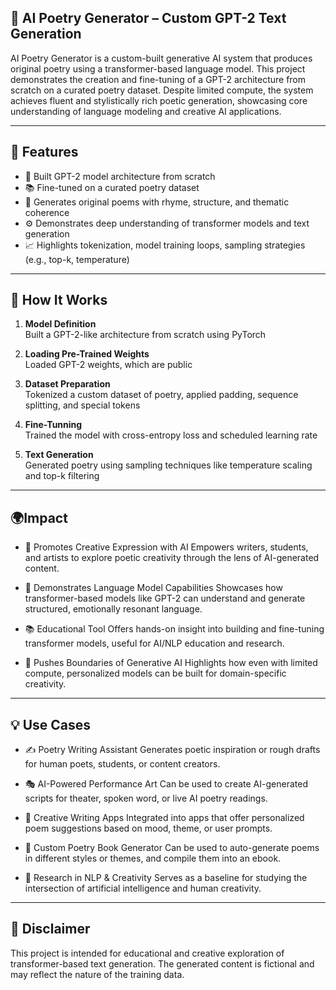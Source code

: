 ## 📝 AI Poetry Generator – Custom GPT-2 Text Generation

AI Poetry Generator is a custom-built generative AI system that produces original poetry using a transformer-based language model. This project demonstrates the creation and fine-tuning of a GPT-2 architecture from scratch on a curated poetry dataset. Despite limited compute, the system achieves fluent and stylistically rich poetic generation, showcasing core understanding of language modeling and creative AI applications.

---

## 🌟 Features

- 🧠 Built GPT-2 model architecture from scratch
- 📚 Fine-tuned on a curated poetry dataset
- 🎨 Generates original poems with rhyme, structure, and thematic coherence
- ⚙️ Demonstrates deep understanding of transformer models and text generation
- 📈 Highlights tokenization, model training loops, sampling strategies (e.g., top-k, temperature)

---

## 🚀 How It Works

1. **Model Definition**  
   Built a GPT-2-like architecture from scratch using PyTorch

2. **Loading Pre-Trained Weights**   
   Loaded GPT-2 weights, which are public
   
3. **Dataset Preparation**  
   Tokenized a custom dataset of poetry, applied padding, sequence splitting, and special tokens

4. **Fine-Tunning**  
   Trained the model with cross-entropy loss and scheduled learning rate

5. **Text Generation**  
   Generated poetry using sampling techniques like temperature scaling and top-k filtering

---

## 🌍Impact

- 🎨 Promotes Creative Expression with AI
Empowers writers, students, and artists to explore poetic creativity through the lens of AI-generated content.

- 🤖 Demonstrates Language Model Capabilities
Showcases how transformer-based models like GPT-2 can understand and generate structured, emotionally resonant language.

- 📚 Educational Tool
Offers hands-on insight into building and fine-tuning transformer models, useful for AI/NLP education and research.

- 🧪 Pushes Boundaries of Generative AI
Highlights how even with limited compute, personalized models can be built for domain-specific creativity.

---

## 💡 Use Cases

- ✍️ Poetry Writing Assistant
Generates poetic inspiration or rough drafts for human poets, students, or content creators.

- 🎭 AI-Powered Performance Art
Can be used to create AI-generated scripts for theater, spoken word, or live AI poetry readings.

- 📱 Creative Writing Apps
Integrated into apps that offer personalized poem suggestions based on mood, theme, or user prompts.

- 📖 Custom Poetry Book Generator
Can be used to auto-generate poems in different styles or themes, and compile them into an ebook.

- 🧠 Research in NLP & Creativity
Serves as a baseline for studying the intersection of artificial intelligence and human creativity.

---

## 🛑 Disclaimer

This project is intended for educational and creative exploration of transformer-based text generation. The generated content is fictional and may reflect the nature of the training data.


